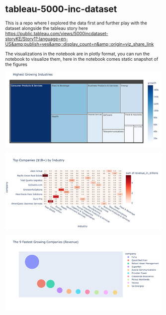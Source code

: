 # tableau-5000-inc-dataset
This is a repo where I explored the data first and further play with the dataset alongside the tableau story here https://public.tableau.com/views/5000incdataset-storyKE/Story1?:language=en-US&amp;publish=yes&amp;:display_count=n&amp;:origin=viz_share_link 

The visualizations in the notebook are in plotly format, you can run the notebook to visualize them, here in the notebook comes static snapshot of the figures

![Highest growing industries](./highest-growing-industries.png)

![top companies by industry](./top_companies_by_industry.png)

![top growing companies](./top_growing_companies.png)